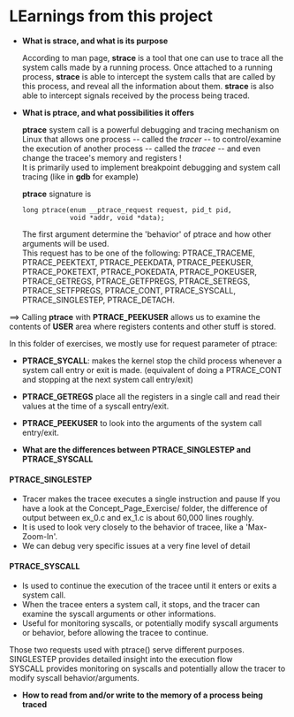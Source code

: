 # **LEarnings from this project**

- **What is strace, and what is its purpose**

  According to man page, **strace** is a tool that one can use to trace all the system calls made by a running process. Once attached to a running process, **strace** is able to intercept the system calls that are called by this process, and reveal all the information about them. **strace** is also able to intercept signals received by the process being traced.

- **What is ptrace, and what possibilities it offers**

  **ptrace** system call is a powerful debugging and tracing mechanism on Linux that allows one process -- called the <i>tracer</i> -- to control/examine the execution of another process -- called the <i>tracee</i> -- and even change the tracee's memory and registers ! <br>
  It is primarily used to implement breakpoint debugging and system call tracing (like in **gdb** for example)

  **ptrace** signature is

  ```
  long ptrace(enum __ptrace_request request, pid_t pid,
              void *addr, void *data);
  ```

  The first argument determine the 'behavior' of ptrace and how other arguments will be used. <br>
  This request has to be one of the following: PTRACE_TRACEME, PTRACE_PEEKTEXT, PTRACE_PEEKDATA, PTRACE_PEEKUSER, PTRACE_POKETEXT, PTRACE_POKEDATA, PTRACE_POKEUSER, PTRACE_GETREGS, PTRACE_GETFPREGS, PTRACE_SETREGS, PTRACE_SETFPREGS, PTRACE_CONT, PTRACE_SYSCALL, PTRACE_SINGLESTEP, PTRACE_DETACH.

==> Calling **ptrace** with **PTRACE_PEEKUSER** allows us to examine the contents of **USER** area where registers contents and other stuff is stored.

In this folder of exercises, we mostly use for request parameter of ptrace:

- **PTRACE_SYCALL**: makes the kernel stop the child process whenever a system call entry or exit is made.
  (equivalent of doing a PTRACE_CONT and stopping at the next system call entry/exit)

- **PTRACE_GETREGS** place all the registers in a single call and read their values at the time of a syscall entry/exit.

- **PTRACE_PEEKUSER** to look into the arguments of the system call entry/exit.

- **What are the differences between PTRACE_SINGLESTEP and PTRACE_SYSCALL**

#### PTRACE_SINGLESTEP

- Tracer makes the tracee executes a single instruction and pause
  If you have a look at the Concept_Page_Exercise/ folder, the difference of output between ex_0.c and ex_1.c is about 60,000 lines roughly.
- It is used to look very closely to the behavior of tracee, like a 'Max-Zoom-In'.
- We can debug very specific issues at a very fine level of detail

#### PTRACE_SYSCALL

- Is used to continue the execution of the tracee until it enters or exits a system call.
- When the tracee enters a system call, it stops, and the tracer can examine the syscall arguments or other informations.
- Useful for monitoring syscalls, or potentially modify syscall arguments or behavior, before allowing the tracee to continue.

Those two requests used with ptrace() serve different purposes.<br>
SINGLESTEP provides detailed insight into the execution flow <br>
SYSCALL provides monitoring on syscalls and potentially allow the tracer to modify syscall behavior/arguments.

- **How to read from and/or write to the memory of a process being traced**
